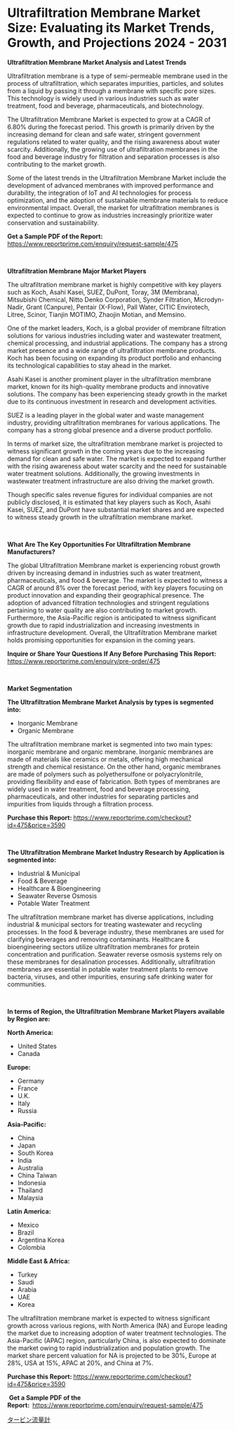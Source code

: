 <p><h1>Ultrafiltration Membrane Market Size: Evaluating its Market Trends, Growth, and Projections 2024 - 2031</h1></p><p><strong>Ultrafiltration Membrane Market Analysis and Latest Trends</strong></p>
<p><p>Ultrafiltration membrane is a type of semi-permeable membrane used in the process of ultrafiltration, which separates impurities, particles, and solutes from a liquid by passing it through a membrane with specific pore sizes. This technology is widely used in various industries such as water treatment, food and beverage, pharmaceuticals, and biotechnology.</p><p>The Ultrafiltration Membrane Market is expected to grow at a CAGR of 6.80% during the forecast period. This growth is primarily driven by the increasing demand for clean and safe water, stringent government regulations related to water quality, and the rising awareness about water scarcity. Additionally, the growing use of ultrafiltration membranes in the food and beverage industry for filtration and separation processes is also contributing to the market growth.</p><p>Some of the latest trends in the Ultrafiltration Membrane Market include the development of advanced membranes with improved performance and durability, the integration of IoT and AI technologies for process optimization, and the adoption of sustainable membrane materials to reduce environmental impact. Overall, the market for ultrafiltration membranes is expected to continue to grow as industries increasingly prioritize water conservation and sustainability.</p></p>
<p><strong>Get a Sample PDF of the Report:&nbsp;</strong> <a href="https://www.reportprime.com/enquiry/request-sample/475">https://www.reportprime.com/enquiry/request-sample/475</a></p>
<p>&nbsp;</p>
<p><strong>Ultrafiltration Membrane Major Market Players</strong></p>
<p><p>The ultrafiltration membrane market is highly competitive with key players such as Koch, Asahi Kasei, SUEZ, DuPont, Toray, 3M (Membrana), Mitsubishi Chemical, Nitto Denko Corporation, Synder Filtration, Microdyn-Nadir, Grant (Canpure), Pentair (X-Flow), Pall Water, CITIC Envirotech, Litree, Scinor, Tianjin MOTIMO, Zhaojin Motian, and Memsino.</p><p>One of the market leaders, Koch, is a global provider of membrane filtration solutions for various industries including water and wastewater treatment, chemical processing, and industrial applications. The company has a strong market presence and a wide range of ultrafiltration membrane products. Koch has been focusing on expanding its product portfolio and enhancing its technological capabilities to stay ahead in the market.</p><p>Asahi Kasei is another prominent player in the ultrafiltration membrane market, known for its high-quality membrane products and innovative solutions. The company has been experiencing steady growth in the market due to its continuous investment in research and development activities.</p><p>SUEZ is a leading player in the global water and waste management industry, providing ultrafiltration membranes for various applications. The company has a strong global presence and a diverse product portfolio.</p><p>In terms of market size, the ultrafiltration membrane market is projected to witness significant growth in the coming years due to the increasing demand for clean and safe water. The market is expected to expand further with the rising awareness about water scarcity and the need for sustainable water treatment solutions. Additionally, the growing investments in wastewater treatment infrastructure are also driving the market growth.</p><p>Though specific sales revenue figures for individual companies are not publicly disclosed, it is estimated that key players such as Koch, Asahi Kasei, SUEZ, and DuPont have substantial market shares and are expected to witness steady growth in the ultrafiltration membrane market.</p></p>
<p>&nbsp;</p>
<p><strong>What Are The Key Opportunities For Ultrafiltration Membrane Manufacturers?</strong></p>
<p><p>The global Ultrafiltration Membrane market is experiencing robust growth driven by increasing demand in industries such as water treatment, pharmaceuticals, and food & beverage. The market is expected to witness a CAGR of around 8% over the forecast period, with key players focusing on product innovation and expanding their geographical presence. The adoption of advanced filtration technologies and stringent regulations pertaining to water quality are also contributing to market growth. Furthermore, the Asia-Pacific region is anticipated to witness significant growth due to rapid industrialization and increasing investments in infrastructure development. Overall, the Ultrafiltration Membrane market holds promising opportunities for expansion in the coming years.</p></p>
<p><strong>Inquire or Share Your Questions If Any Before Purchasing This Report:</strong> <a href="https://www.reportprime.com/enquiry/pre-order/475">https://www.reportprime.com/enquiry/pre-order/475</a></p>
<p>&nbsp;</p>
<p><strong>Market Segmentation</strong></p>
<p><strong>The Ultrafiltration Membrane Market Analysis by types is segmented into:</strong></p>
<p><ul><li>Inorganic Membrane</li><li>Organic Membrane</li></ul></p>
<p><p>The ultrafiltration membrane market is segmented into two main types: inorganic membrane and organic membrane. Inorganic membranes are made of materials like ceramics or metals, offering high mechanical strength and chemical resistance. On the other hand, organic membranes are made of polymers such as polyethersulfone or polyacrylonitrile, providing flexibility and ease of fabrication. Both types of membranes are widely used in water treatment, food and beverage processing, pharmaceuticals, and other industries for separating particles and impurities from liquids through a filtration process.</p></p>
<p><strong>Purchase this Report:&nbsp;</strong><a href="https://www.reportprime.com/checkout?id=475&price=3590">https://www.reportprime.com/checkout?id=475&price=3590</a></p>
<p>&nbsp;</p>
<p><strong>The Ultrafiltration Membrane Market Industry Research by Application is segmented into:</strong></p>
<p><ul><li>Industrial & Municipal</li><li>Food & Beverage</li><li>Healthcare & Bioengineering</li><li>Seawater Reverse Osmosis</li><li>Potable Water Treatment</li></ul></p>
<p><p>The ultrafiltration membrane market has diverse applications, including industrial & municipal sectors for treating wastewater and recycling processes. In the food & beverage industry, these membranes are used for clarifying beverages and removing contaminants. Healthcare & bioengineering sectors utilize ultrafiltration membranes for protein concentration and purification. Seawater reverse osmosis systems rely on these membranes for desalination processes. Additionally, ultrafiltration membranes are essential in potable water treatment plants to remove bacteria, viruses, and other impurities, ensuring safe drinking water for communities.</p></p>
<p>&nbsp;</p>
<p><strong>In terms of Region, the Ultrafiltration Membrane Market Players available by Region are:</strong></p>
<p>
    <p> <strong> North America: </strong>
        <ul>
            <li>United States</li>
            <li>Canada</li>
        </ul>
        </p> 
    <p> <strong> Europe: </strong>
        <ul>
            <li>Germany</li>
            <li>France</li>
            <li>U.K.</li>
            <li>Italy</li>
            <li>Russia</li>
        </ul>
        </p> 
    <p> <strong> Asia-Pacific: </strong>
        <ul>
            <li>China</li>
            <li>Japan</li>
            <li>South Korea</li>
            <li>India</li>
            <li>Australia</li>
            <li>China Taiwan</li>
            <li>Indonesia</li>
            <li>Thailand</li>
            <li>Malaysia</li>
        </ul>
        </p> 
    <p> <strong> Latin America: </strong>
        <ul>
            <li>Mexico</li>
            <li>Brazil</li>
            <li>Argentina Korea</li>
            <li>Colombia</li>
        </ul>
        </p> 
    <p> <strong> Middle East & Africa: </strong>
        <ul>
            <li>Turkey</li>
            <li>Saudi</li>
            <li>Arabia</li>
            <li>UAE</li>
            <li>Korea</li>
        </ul>
    </p>
    </p>
<p><p>The ultrafiltration membrane market is expected to witness significant growth across various regions, with North America (NA) and Europe leading the market due to increasing adoption of water treatment technologies. The Asia-Pacific (APAC) region, particularly China, is also expected to dominate the market owing to rapid industrialization and population growth. The market share percent valuation for NA is projected to be 30%, Europe at 28%, USA at 15%, APAC at 20%, and China at 7%.</p></p>
<p><strong>Purchase this Report: </strong><a href="https://www.reportprime.com/checkout?id=475&price=3590">https://www.reportprime.com/checkout?id=475&price=3590</a></p>
<p>&nbsp;<strong>Get a Sample PDF of the Report:&nbsp;&nbsp;</strong><a href="https://www.reportprime.com/enquiry/request-sample/475">https://www.reportprime.com/enquiry/request-sample/475</a></p>
<p><strong></strong></p>
<p><p><a href="https://github.com/zekaoe592392/Market-Research-Report-List-1/blob/main/1278932194340.md">タービン流量計</a></p></p>